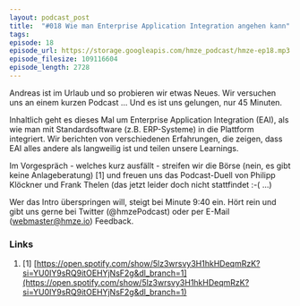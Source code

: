 ```yaml
---
layout: podcast_post
title:  "#018 Wie man Enterprise Application Integration angehen kann"
tags:
episode: 18
episode_url: https://storage.googleapis.com/hmze_podcast/hmze-ep18.mp3
episode_filesize: 109116604
episode_length: 2728
---
```


Andreas ist im Urlaub und so probieren wir etwas Neues. Wir versuchen uns an einem kurzen Podcast ... Und es ist uns gelungen, nur 45 Minuten.

Inhaltlich geht es dieses Mal um Enterprise Application Integration (EAI), als wie man mit Standardsoftware (z.B. ERP-Systeme) in die Plattform integriert. Wir berichten von verschiedenen Erfahrungen, die zeigen, dass EAI alles andere als langweilig ist und teilen unsere Learnings.

Im Vorgespräch - welches kurz ausfällt - streifen wir die Börse (nein, es gibt keine Anlageberatung) [1] und freuen uns das Podcast-Duell von Philipp Klöckner und Frank Thelen (das jetzt leider doch nicht stattfindet :-( ...)

Wer das Intro überspringen will, steigt bei Minute 9:40 ein. Hört rein und gibt uns gerne bei Twitter (@hmzePodcast) oder per E-Mail (webmaster@hmze.io) Feedback.

### Links ###
1. [1] [https://open.spotify.com/show/5lz3wrsvy3H1hkHDeqmRzK?si=YU0IY9sRQ9itOEHYjNsF2g&dl_branch=1](https://open.spotify.com/show/5lz3wrsvy3H1hkHDeqmRzK?si=YU0IY9sRQ9itOEHYjNsF2g&dl_branch=1)
